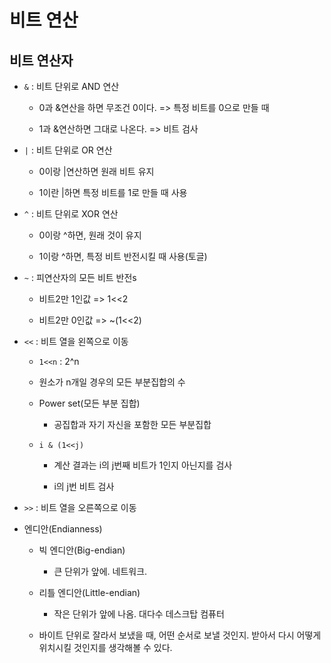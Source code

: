 # 비트 연산

## 비트 연산자

- `&` : 비트 단위로 AND 연산

    - 0과 &연산을 하면 무조건 0이다. => 특정 비트를 0으로 만들 때

    - 1과 &연산하면 그대로 나온다. => 비트 검사

- `|` : 비트 단위로 OR 연산

    - 0이랑 |연산하면 원래 비트 유지

    - 1이란 |하면 특정 비트를 1로 만들 때 사용

- `^` : 비트 단위로 XOR 연산

    - 0이랑 ^하면, 원래 것이 유지
    
    - 1이랑 ^하면, 특정 비트 반전시킬 때 사용(토글)

- `~` : 피연산자의 모든 비트 반전s

    - 비트2만 1인값 => 1<<2

    - 비트2만 0인값 => ~(1<<2)

- `<<` : 비트 열을 왼쪽으로 이동

    - `1<<n` : 2^n 

    - 원소가 n개일 경우의 모든 부분집합의 수

    - Power set(모든 부분 집합)

        - 공집합과 자기 자신을 포함한 모든 부분집합

    - `i & (1<<j)`

        - 계산 결과는 i의 j번째 비트가 1인지 아닌지를 검사

        - i의 j번 비트 검사

- `>>` : 비트 열을 오른쪽으로 이동

- 엔디안(Endianness)

    - 빅 엔디안(Big-endian)

        - 큰 단위가 앞에. 네트워크.

    - 리틀 엔디안(Little-endian)

        - 작은 단위가 앞에 나옴. 대다수 데스크탑 컴퓨터

    - 바이트 단위로 잘라서 보냈을 때, 어떤 순서로 보낼 것인지. 받아서 다시 어떻게 위치시킬 것인지를 생각해볼 수 있다.